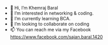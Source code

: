 - 👋 Hi, I’m Khemraj Baral
- 👀 I’m interested in networking & coding.
- 🌱 I’m currently learning BCA.
- 💞️ I’m looking to collaborate on coding
- 📫 You can reach me via my Facebook https://www.facebook.com/sajan.baral.1420

<!---
khem433/khem433 is a ✨ special ✨ repository because its `README.md` (this file) appears on your GitHub profile.
You can click the Preview link to take a look at your changes.
--->
